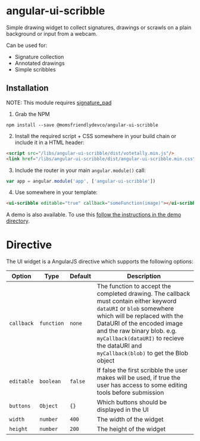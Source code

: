 angular-ui-scribble
===================
Simple drawing widget to collect signatures, drawings or scrawls on a plain background or input from a webcam.

Can be used for:

* Signature collection
* Annotated drawings
* Simple scribbles


Installation
------------
NOTE: This module requires [signature_pad](https://github.com/szimek/signature_pad)

1. Grab the NPM

```shell
npm install --save @momsfriendlydevco/angular-ui-scribble
```


2. Install the required script + CSS somewhere in your build chain or include it in a HTML header:

```html
<script src="/libs/angular-ui-scribble/dist/votetally.min.js"/>
<link href="/libs/angular-ui-scribble/dist/angular-ui-scribble.min.css" rel="stylesheet" type="text/css"/>
```


3. Include the router in your main `angular.module()` call:

```javascript
var app = angular.module('app', ['angular-ui-scribble'])
```


4. Use somewhere in your template:

```html
<ui-scribble editable="true" callback="someFunction(image)"></ui-scribble>
```


A demo is also available. To use this [follow the instructions in the demo directory](./demo/README.md).


Directive
=========
The UI widget is a AngularJS directive which supports the following options:

| Option     | Type       | Default            | Description                                                                                                    |
|------------|------------|--------------------|----------------------------------------------------------------------------------------------------------------|
| `callback` | `function` | `none`             | The function to accept the completed drawing. The callback must contain either keyword `dataURI` or `blob` somewhere which will be replaced with the DataURI of the encoded image and the raw binary blob. e.g. `myCallback(dataURI)` to recieve the dataURI and `myCallback(blob)` to get the Blob object |
| `editable` | `boolean`  | `false`            | If false the first scribble the user makes will be used, if true the user has access to some editing tools before submission |
| `buttons`  | `Object`   | `{}`               | Which buttons should be displayed in the UI                                                                    |
| `width`    | `number`   | `400`              | The width of the widget                                                                                        |
| `height`   | `number`   | `200`              | The height of the widget                                                                                       |
